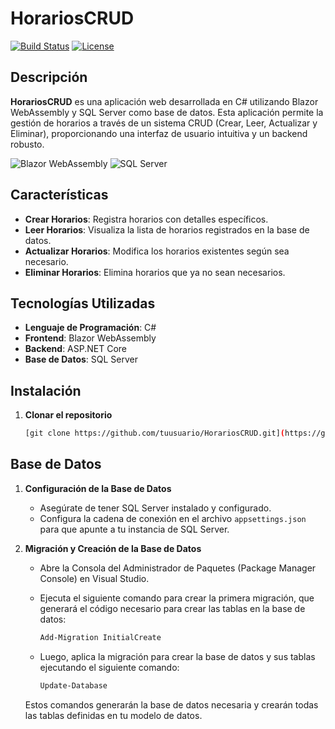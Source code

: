 # HorariosCRUD

[![Build Status](https://img.shields.io/badge/build-passing-brightgreen)](https://github.com/tuusuario/HorariosCRUD)
[![License](https://img.shields.io/badge/license-MIT-blue)](https://opensource.org/licenses/MIT)

## Descripción

**HorariosCRUD** es una aplicación web desarrollada en C# utilizando Blazor WebAssembly y SQL Server como base de datos. Esta aplicación permite la gestión de horarios a través de un sistema CRUD (Crear, Leer, Actualizar y Eliminar), proporcionando una interfaz de usuario intuitiva y un backend robusto.

![Blazor WebAssembly](https://docs.microsoft.com/en-us/aspnet/core/blazor/media/webassembly.svg)
![SQL Server](https://upload.wikimedia.org/wikipedia/commons/8/87/Sql_data_base_with_logo.png)

## Características

- **Crear Horarios**: Registra horarios con detalles específicos.
- **Leer Horarios**: Visualiza la lista de horarios registrados en la base de datos.
- **Actualizar Horarios**: Modifica los horarios existentes según sea necesario.
- **Eliminar Horarios**: Elimina horarios que ya no sean necesarios.

## Tecnologías Utilizadas

- **Lenguaje de Programación**: C#
- **Frontend**: Blazor WebAssembly
- **Backend**: ASP.NET Core
- **Base de Datos**: SQL Server

## Instalación

1. **Clonar el repositorio**
   ```bash
   [git clone https://github.com/tuusuario/HorariosCRUD.git](https://github.com/eguarangao/Icontact-P-001.git)
## Base de Datos

1. **Configuración de la Base de Datos**

   - Asegúrate de tener SQL Server instalado y configurado.
   - Configura la cadena de conexión en el archivo `appsettings.json` para que apunte a tu instancia de SQL Server.

2. **Migración y Creación de la Base de Datos**

   - Abre la Consola del Administrador de Paquetes (Package Manager Console) en Visual Studio.

   - Ejecuta el siguiente comando para crear la primera migración, que generará el código necesario para crear las tablas en la base de datos:

     ```powershell
     Add-Migration InitialCreate
     ```

   - Luego, aplica la migración para crear la base de datos y sus tablas ejecutando el siguiente comando:

     ```powershell
     Update-Database
     ```

   Estos comandos generarán la base de datos necesaria y crearán todas las tablas definidas en tu modelo de datos.
